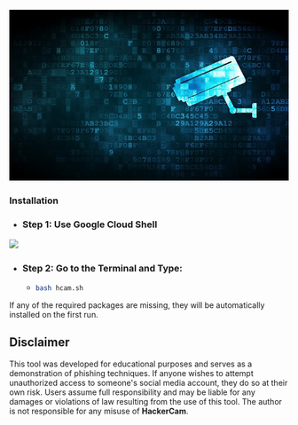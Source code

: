 <p align="center">
  <img src="github/files/hcam.png">
</p>

### Installation

- ### Step 1: Use Google Cloud Shell

<p align="left">
  <a href="https://shell.cloud.google.com/cloudshell/open?cloudshell_git_repo=https://github.com/chazhub/HackerCam.git&tutorial=readme.md" target="_blank"><img src="https://gstatic.com/cloudssh/images/open-btn.svg"></a>
</p>

- ### Step 2: Go to the Terminal and Type:
    - ```bash
      bash hcam.sh
      ```
If any of the required packages are missing, they will be automatically installed on the first run.

## Disclaimer

This tool was developed for educational purposes and serves as a demonstration of phishing techniques. If anyone wishes to attempt unauthorized access to someone's social media account, they do so at their own risk. Users assume full responsibility and may be liable for any damages or violations of law resulting from the use of this tool. The author is not responsible for any misuse of **HackerCam**.
